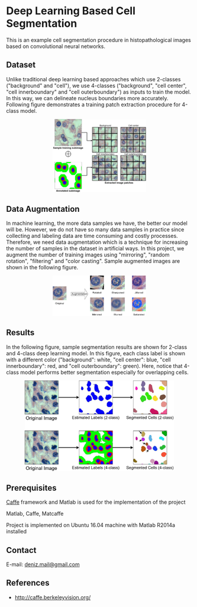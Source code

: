 
Deep Learning Based Cell Segmentation
===

This is an example cell segmentation procedure in histopathological images based on convolutional neural networks.

Dataset
-------------
Unlike traditional deep learning based approaches which use 2-classes ("background" and "cell"), we use 4-classes ("background", "cell center", "cell innerboundary" and "cell outerboundary") as inputs to train the model. In this way, we can delineate nucleus boundaries more accurately. Following figure demonstrates a training patch extraction procedure for 4-class model.

<p align="center">
  <img src="./patchExtraction.png" width="50%" height="50%"/>
</p>


Data Augmentation
-------------
In machine learning, the more data samples we have, the better our model will be. However, we do not have so many data samples in practice since collecting and labeling data are time consuming and costly processes. Therefore, we need data augmentation which is a technique for increasing the number of samples in the dataset in artificial ways. In this project, we augment the number of training images using "mirroring", "random rotation", "filtering" and "color casting". Sample augmented images are shown in the following figure. 

<p align="center">
  <img src="./dataAugmentation.png" width="50%" height="50%"/>
</p>


Results
-------------
In the following figure, sample segmentation results are shown for 2-class and 4-class deep learning model. In this figure, each class label is shown with a different color ("background": white, "cell center": blue, "cell innerboundary": red, and "cell outerboundary": green). Here, notice that 4-class model performs better segmentation especially for overlapping cells. 
<p align="center">
  <img src="./sampleSegmentation.png" width="80%" height="80%"/>
</p>

Prerequisites
-------------
[Caffe](http://caffe.berkeleyvision.org/) framework and Matlab is used for the implementation of the project

Matlab, Caffe, Matcaffe

Project is implemented on Ubuntu 16.04 machine with Matlab R2014a installed

Contact
-------
E-mail: deniz.mail@gmail.com

References
------------
- http://caffe.berkeleyvision.org/
